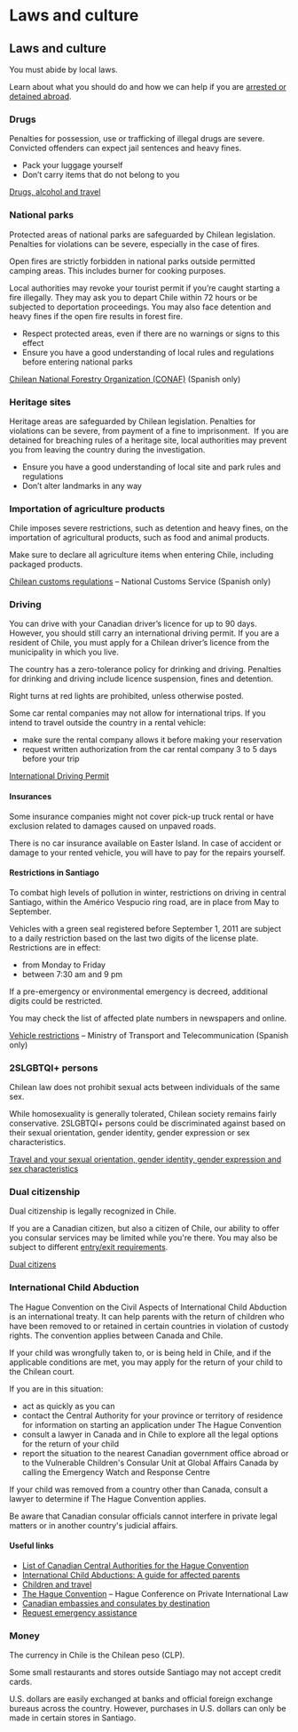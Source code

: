 # Laws and culture

## Laws and culture

You must abide by local laws.

Learn about what you should do and how we can help if you are [arrested or detained abroad](http://travel.gc.ca/assistance/emergency-info/arrest-detention).

### Drugs

Penalties for possession, use or trafficking of illegal drugs are severe. Convicted offenders can expect jail sentences and heavy fines.

* Pack your luggage yourself
* Don’t carry items that do not belong to you

[Drugs, alcohol and travel](https://travel.gc.ca/travelling/health-safety/drugs)

### National parks

Protected areas of national parks are safeguarded by Chilean legislation. Penalties for violations can be severe, especially in the case of fires.

Open fires are strictly forbidden in national parks outside permitted camping areas. This includes burner for cooking purposes.

Local authorities may revoke your tourist permit if you’re caught starting a fire illegally. They may ask you to depart Chile within 72 hours or be subjected to deportation proceedings. You may also face detention and heavy fines if the open fire results in forest fire.

* Respect protected areas, even if there are no warnings or signs to this effect
* Ensure you have a good understanding of local rules and regulations before entering national parks

[Chilean National Forestry Organization (CONAF)](https://www.conaf.cl/) (Spanish only)

### Heritage sites

Heritage areas are safeguarded by Chilean legislation. Penalties for violations can be severe, from payment of a fine to imprisonment.  If you are detained for breaching rules of a heritage site, local authorities may prevent you from leaving the country during the investigation.

* Ensure you have a good understanding of local site and park rules and regulations
* Don’t alter landmarks in any way

### Importation of agriculture products

Chile imposes severe restrictions, such as detention and heavy fines, on the importation of agricultural products, such as food and animal products.

Make sure to declare all agriculture items when entering Chile, including packaged products.

[Chilean customs regulations](https://www.aduana.cl/equipaje-viajero/aduana/2018-12-28/083959.html) – National Customs Service (Spanish only)

### Driving

You can drive with your Canadian driver’s licence for up to 90 days. However, you should still carry an international driving permit. If you are a resident of Chile, you must apply for a Chilean driver’s licence from the municipality in which you live.

The country has a zero-tolerance policy for drinking and driving. Penalties for drinking and driving include licence suspension, fines and detention.

Right turns at red lights are prohibited, unless otherwise posted.

Some car rental companies may not allow for international trips. If you intend to travel outside the country in a rental vehicle:

* make sure the rental company allows it before making your reservation
* request written authorization from the car rental company 3 to 5 days before your trip

[International Driving Permit](https://travel.gc.ca/travelling/documents/international-driving-permit)

#### Insurances

Some insurance companies might not cover pick-up truck rental or have exclusion related to damages caused on unpaved roads.

There is no car insurance available on Easter Island. In case of accident or damage to your rented vehicle, you will have to pay for the repairs yourself.

#### Restrictions in Santiago

To combat high levels of pollution in winter, restrictions on driving in central Santiago, within the Américo Vespucio ring road, are in place from May to September.

Vehicles with a green seal registered before September 1, 2011 are subject to a daily restriction based on the last two digits of the license plate. Restrictions are in effect:

* from Monday to Friday
* between 7:30 am and 9 pm

If a pre-emergency or environmental emergency is decreed, additional digits could be restricted.

You may check the list of affected plate numbers in newspapers and online.

[Vehicle restrictions](https://mtt.gob.cl/rrvv/) – Ministry of Transport and Telecommunication (Spanish only)

### 2SLGBTQI+ persons

Chilean law does not prohibit sexual acts between individuals of the same sex.

While homosexuality is generally tolerated, Chilean society remains fairly conservative. 2SLGBTQI+ persons could be discriminated against based on their sexual orientation, gender identity, gender expression or sex characteristics.

[Travel and your sexual orientation, gender identity, gender expression and sex characteristics](https://travel.gc.ca/travelling/health-safety/lgbt-travel)

### Dual citizenship

Dual citizenship is legally recognized in Chile.

If you are a Canadian citizen, but also a citizen of Chile, our ability to offer you consular services may be limited while you're there. You may also be subject to different [entry/exit requirements](#entryexit).

[Dual citizens](http://travel.gc.ca/travelling/documents/dual-citizenship)

### International Child Abduction

The Hague Convention on the Civil Aspects of International Child Abduction is an international treaty. It can help parents with the return of children who have been removed to or retained in certain countries in violation of custody rights. The convention applies between Canada and Chile.

If your child was wrongfully taken to, or is being held in Chile, and if the applicable conditions are met, you may apply for the return of your child to the Chilean court.

If you are in this situation:

* act as quickly as you can
* contact the Central Authority for your province or territory of residence for information on starting an application under The Hague Convention
* consult a lawyer in Canada and in Chile to explore all the legal options for the return of your child
* report the situation to the nearest Canadian government office abroad or to the Vulnerable Children's Consular Unit at Global Affairs Canada by calling the Emergency Watch and Response Centre

If your child was removed from a country other than Canada, consult a lawyer to determine if The Hague Convention applies.

Be aware that Canadian consular officials cannot interfere in private legal matters or in another country's judicial affairs.

#### Useful links

* [List of Canadian Central Authorities for the Hague Convention](https://www.hcch.net/en/states/authorities/details3/?aid=75)
* [International Child Abductions: A guide for affected parents](https://travel.gc.ca/travelling/publications/international-child-abductions)
* [Children and travel](https://travel.gc.ca/travelling/children)
* [The Hague Convention](https://www.hcch.net/en/instruments/conventions/full-text/?cid=24) – Hague Conference on Private International Law
* [Canadian embassies and consulates by destination](https://travel.gc.ca/assistance/embassies-consulates)
* [Request emergency assistance](https://travel.gc.ca/assistance/emergency-assistance?_ga)

### Money

The currency in Chile is the Chilean peso (CLP).

Some small restaurants and stores outside Santiago may not accept credit cards.

U.S. dollars are easily exchanged at banks and official foreign exchange bureaus across the country. However, purchases in U.S. dollars can only be made in certain stores in Santiago.